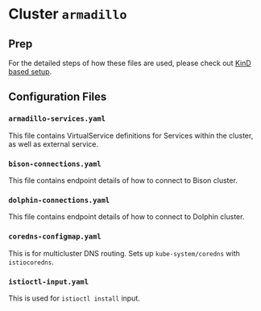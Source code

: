 # Cluster `armadillo`

## Prep

For the detailed steps of how these files are used, please check out [KinD based setup](https://github.com/rytswd/simple-istio-multicluster/tree/main/docs/kind-based/README.md).

## Configuration Files

### `armadillo-services.yaml`

This file contains VirtualService definitions for Services within the cluster, as well as external service.

### `bison-connections.yaml`

This file contains endpoint details of how to connect to Bison cluster.

### `dolphin-connections.yaml`

This file contains endpoint details of how to connect to Dolphin cluster.

### `coredns-configmap.yaml`

This is for multicluster DNS routing. Sets up `kube-system/coredns` with `istiocoredns`.

### `istioctl-input.yaml`

This is used for `istioctl install` input.
